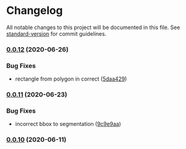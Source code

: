 # Changelog

All notable changes to this project will be documented in this file. See [standard-version](https://github.com/conventional-changelog/standard-version) for commit guidelines.

### [0.0.12](https://github.com/datatorch/geometry.js/compare/v0.0.11...v0.0.12) (2020-06-26)


### Bug Fixes

* rectangle from polygon in correct ([5daa429](https://github.com/datatorch/geometry.js/commit/5daa42957740be2efc32ef06ec110a8cdc45e52a))

### [0.0.11](https://github.com/datatorch/geometry.js/compare/v0.0.10...v0.0.11) (2020-06-23)


### Bug Fixes

* incorrect bbox to segmentation ([9c9e9aa](https://github.com/datatorch/geometry.js/commit/9c9e9aae195dd0f2959eec48ea6c0781a85f98cc))

### [0.0.10](https://github.com/datatorch/geometry.js/compare/v0.0.9...v0.0.10) (2020-06-11)
